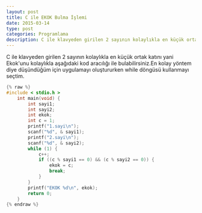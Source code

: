 ```yaml
---
layout: post
title: C ile EKOK Bulma İşlemi
date: 2015-03-14
type: post
categories: Programlama
description: C ile klavyeden girilen 2 sayının kolaylıkla en küçük ortak katını yani Ekokunu kolaylıkla
---
```


C ile klavyeden girilen 2 sayının kolaylıkla en küçük ortak katını yani Ekok'unu kolaylıkla aşağıdaki kod aracılığı ile bulabilirsiniz.En kolay yöntem diye düşündüğüm için uygulamayı oluştururken while döngüsü kullanmayı seçtim.

```c
{% raw %}
#include < stdio.h >
    int main(void) {
        int sayi1;
        int sayi2;
        int ekok;
        int c = 1;
        printf("1.sayi\n");
        scanf("%d", & sayi1);
        printf("2.sayi\n");
        scanf("%d", & sayi2);
        while (1) {
            c++;
            if ((c % sayi1 == 0) && (c % sayi2 == 0)) {
                ekok = c;
                break;
            }
        }
        printf("EKOK %d\n", ekok);
        return 0;
    }
{% endraw %}
```
